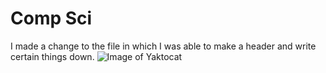 # Comp Sci
I made a change to the file in which I was able to make a header and write certain things down.
![Image of Yaktocat](https://octodex.github.com/images/yaktocat.png)
